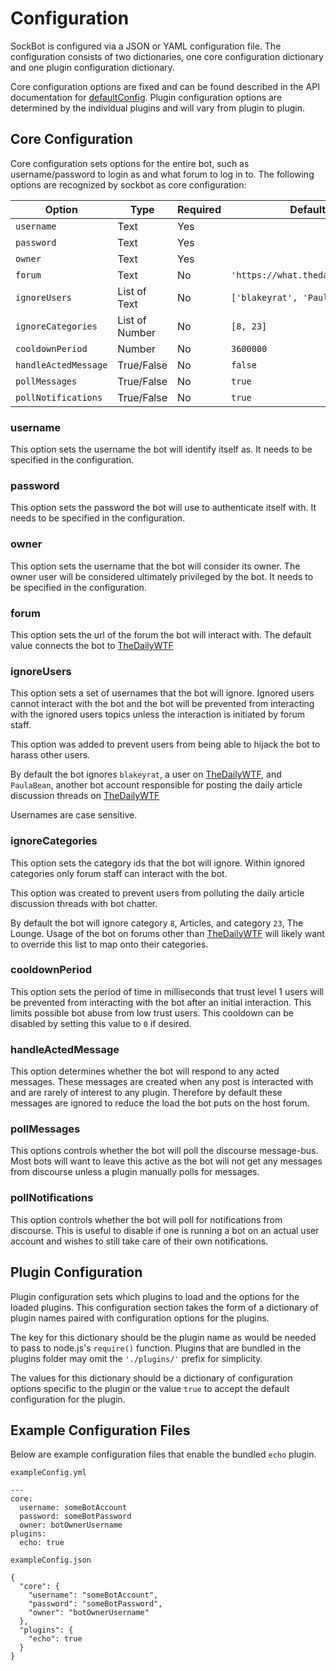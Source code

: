 # Configuration

SockBot is configured via a JSON or YAML configuration file. The configuration consists of two dictionaries, 
one core configuration dictionary and one plugin configuration dictionary.

Core configuration options are fixed and can be found described in the API documentation for [defaultConfig]. 
Plugin configuration options are determined by the individual plugins and will vary from plugin to plugin.

[defaultConfig]: api/config/#defaultConfig

## Core Configuration
Core configuration sets options for the entire bot, such as username/password to login as and what forum to 
log in to. The following options are recognized by sockbot as core configuration:

| Option               | Type           | Required | Default                          |
|----------------------|----------------|----------|----------------------------------|
| `username`           | Text           | Yes      |                                  |
| `password`           | Text           | Yes      |                                  |
| `owner`              | Text           | Yes      |                                  |
| `forum`              | Text           | No       | `'https://what.thedailywtf.com'` |
| `ignoreUsers`        | List of Text   | No       | `['blakeyrat', 'PaulaBean']`     |
| `ignoreCategories`   | List of Number | No       | `[8, 23]`                        |
| `cooldownPeriod`     | Number         | No       | `3600000`                        |
| `handleActedMessage` | True/False     | No       | `false`                          |
| `pollMessages`       | True/False     | No       | `true`                           |
| `pollNotifications`  | True/False     | No       | `true`                           |

### username
This option sets the username the bot will identify itself as. It needs to 
be specified in the configuration.

### password
This option sets the password the bot will use to authenticate itself with. It
needs to be specified in the configuration.

### owner
This option sets the username that the bot will consider its owner. The owner user will be considered ultimately
privileged by the bot. It needs to be specified in the configuration.

### forum
This option sets the url of the forum the bot will interact with. The default value connects the bot to [TheDailyWTF]

[TheDailyWTF]: https://what.thedailywtf.com

### ignoreUsers
This option sets a set of usernames that the bot will ignore. Ignored users cannot interact with the bot and the bot
will be prevented from interacting with the ignored users topics unless the interaction is initiated by forum staff.

This option was added to prevent users from being able to hijack the bot to harass other users. 

By default the bot ignores `blakeyrat`, a user on [TheDailyWTF], and `PaulaBean`, another bot account responsible for posting the daily article discussion threads on [TheDailyWTF]

Usernames are case sensitive.

### ignoreCategories
This option sets the category ids that the bot will ignore. Within ignored categories only forum staff can interact with the bot.

This option was created to prevent users from polluting the daily article discussion threads with bot chatter.

By default the bot will ignore category `8`, Articles, and category `23`, The Lounge. Usage of the bot on forums 
other than [TheDailyWTF] will likely want to override this list to map onto their categories.

### cooldownPeriod
This option sets the period of time in milliseconds that trust level 1 users will be prevented from interacting with
the bot after an initial interaction. This limits possible bot abuse from low trust users. This cooldown can be 
disabled by setting this value to `0` if desired.

### handleActedMessage
This option determines whether the bot will respond to any acted messages. These messages are created when any post 
is interacted with and are rarely of interest to any plugin. Therefore by default these messages are ignored to 
reduce the load the bot puts on the host forum.

### pollMessages
This options controls whether the bot will poll the discourse message-bus. Most bots will want to leave this active
as the bot will not get any messages from discourse unless a plugin manually polls for messages.

### pollNotifications
This option controls whether the bot will poll for notifications from discourse. This is useful to disable if one is
running a bot on an actual user account and wishes to still take care of their own notifications.

## Plugin Configuration
Plugin configuration sets which plugins to load and the options for the loaded plugins. This configuration section 
takes the form of a dictionary of plugin names paired with configuration options for the plugins. 

The key for this dictionary should be the plugin name as would be needed to pass to node.js's `require()` function.
Plugins that are bundled in the plugins folder may omit the `'./plugins/'` prefix for simplicity.

The values for this dictionary should be a dictionary of configuration options specific to the plugin or the value
`true` to accept the default configuration for the plugin.

## Example Configuration Files

Below are example configuration files that enable the bundled `echo` plugin.

`exampleConfig.yml`
```
---
core:
  username: someBotAccount
  password: someBotPassword
  owner: botOwnerUsername
plugins:
  echo: true
```

`exampleConfig.json`
```
{
  "core": {
    "username": "someBotAccount",
    "password": "someBotPassword",
    "owner": "botOwnerUsername"
  },
  "plugins": {
    "echo": true
  }
}
```
